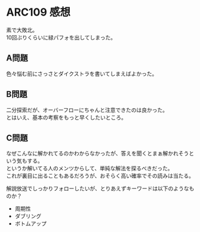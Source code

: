# ARC109 感想

素で大敗北。  
10回ぶりくらいに緑パフォを出してしまった。

## A問題

色々悩む前にさっさとダイクストラを書いてしまえばよかった。

## B問題

二分探索だが、オーバーフローにちゃんと注意できたのは良かった。  
とはいえ、基本の考察をもっと早くしたいところ。

## C問題

なぜこんなに解かれてるのかわからなかったが、答えを聞くとまぁ解かれそうという気もする。  
というか解いてる人のメンツからして、単純な解法を探るべきだった。  
これが裏目に出ることもあるだろうが、おそらく高い確率でその読みは当たる。

解説放送でしっかりフォローしたいが、とりあえずキーワードは以下のようなものか？

- 周期性
- ダブリング
- ボトムアップ
